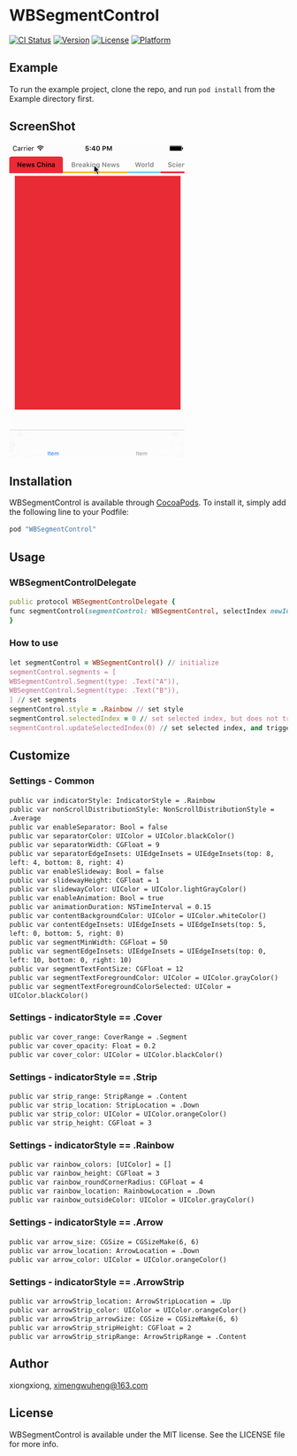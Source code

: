 # WBSegmentControl

[![CI Status](http://img.shields.io/travis/xiongxiong/WBSegmentControl.svg?style=flat)](https://travis-ci.org/xiongxiong/WBSegmentControl)
[![Version](https://img.shields.io/cocoapods/v/WBSegmentControl.svg?style=flat)](http://cocoapods.org/pods/WBSegmentControl)
[![License](https://img.shields.io/cocoapods/l/WBSegmentControl.svg?style=flat)](http://cocoapods.org/pods/WBSegmentControl)
[![Platform](https://img.shields.io/cocoapods/p/WBSegmentControl.svg?style=flat)](http://cocoapods.org/pods/WBSegmentControl)

## Example

To run the example project, clone the repo, and run `pod install` from the Example directory first.

## ScreenShot
![WBSegmentControl](ScreenShot/WBSegmentControl.gif "WBSegmentControl")

## Installation

WBSegmentControl is available through [CocoaPods](http://cocoapods.org). To install
it, simply add the following line to your Podfile:

```ruby
pod "WBSegmentControl"
```

## Usage

### WBSegmentControlDelegate
```ruby
public protocol WBSegmentControlDelegate {
func segmentControl(segmentControl: WBSegmentControl, selectIndex newIndex: Int, oldIndex: Int)
}
```

### How to use
```ruby
let segmentControl = WBSegmentControl() // initialize
segmentControl.segments = [
WBSegmentControl.Segment(type: .Text("A")),
WBSegmentControl.Segment(type: .Text("B")),
] // set segments
segmentControl.style = .Rainbow // set style
segmentControl.selectedIndex = 0 // set selected index, but does not trigger the delegate method
segmentControl.updateSelectedIndex(0) // set selected index, and trigger the delegate method
```

## Customize
### Settings - Common
    public var indicatorStyle: IndicatorStyle = .Rainbow
    public var nonScrollDistributionStyle: NonScrollDistributionStyle = .Average
    public var enableSeparator: Bool = false
    public var separatorColor: UIColor = UIColor.blackColor()
    public var separatorWidth: CGFloat = 9
    public var separatorEdgeInsets: UIEdgeInsets = UIEdgeInsets(top: 8, left: 4, bottom: 8, right: 4)
    public var enableSlideway: Bool = false
    public var slidewayHeight: CGFloat = 1
    public var slidewayColor: UIColor = UIColor.lightGrayColor()
    public var enableAnimation: Bool = true
    public var animationDuration: NSTimeInterval = 0.15
    public var contentBackgroundColor: UIColor = UIColor.whiteColor()
    public var contentEdgeInsets: UIEdgeInsets = UIEdgeInsets(top: 5, left: 0, bottom: 5, right: 0)
    public var segmentMinWidth: CGFloat = 50
    public var segmentEdgeInsets: UIEdgeInsets = UIEdgeInsets(top: 0, left: 10, bottom: 0, right: 10)
    public var segmentTextFontSize: CGFloat = 12
    public var segmentTextForegroundColor: UIColor = UIColor.grayColor()
    public var segmentTextForegroundColorSelected: UIColor = UIColor.blackColor()
    
### Settings - indicatorStyle == .Cover
    public var cover_range: CoverRange = .Segment
    public var cover_opacity: Float = 0.2
    public var cover_color: UIColor = UIColor.blackColor()
    
### Settings - indicatorStyle == .Strip
    public var strip_range: StripRange = .Content
    public var strip_location: StripLocation = .Down
    public var strip_color: UIColor = UIColor.orangeColor()
    public var strip_height: CGFloat = 3
    
### Settings - indicatorStyle == .Rainbow
    public var rainbow_colors: [UIColor] = []
    public var rainbow_height: CGFloat = 3
    public var rainbow_roundCornerRadius: CGFloat = 4
    public var rainbow_location: RainbowLocation = .Down
    public var rainbow_outsideColor: UIColor = UIColor.grayColor()
    
### Settings - indicatorStyle == .Arrow
    public var arrow_size: CGSize = CGSizeMake(6, 6)
    public var arrow_location: ArrowLocation = .Down
    public var arrow_color: UIColor = UIColor.orangeColor()
    
### Settings - indicatorStyle == .ArrowStrip
    public var arrowStrip_location: ArrowStripLocation = .Up
    public var arrowStrip_color: UIColor = UIColor.orangeColor()
    public var arrowStrip_arrowSize: CGSize = CGSizeMake(6, 6)
    public var arrowStrip_stripHeight: CGFloat = 2
    public var arrowStrip_stripRange: ArrowStripRange = .Content

## Author

xiongxiong, ximengwuheng@163.com

## License

WBSegmentControl is available under the MIT license. See the LICENSE file for more info.
